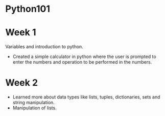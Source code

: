 # Python101

# Week 1 
Variables and introduction to python.
- Created a simple calculator in python where the user is prompted to enter the numbers and operation to be performed in the numbers.

# Week 2
- Learned more about data types like lists, tuples, dictionaries, sets and string manipulation.
- Manipulation of lists. 